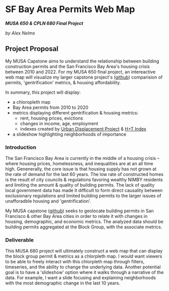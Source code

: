 # SF Bay Area Permits Web Map
***MUSA 650 & CPLN 680 Final Project***

*by Alex Nelms*

## Project Proposal
My MUSA Capstone aims to understand the relationship between building construction permits and the San Francisco Bay Area's housing crisis between 2010 and 2022. For my MUSA 650 final project, an intereactive web map will visualize my larger capstone project's ([github](https://github.com/CPLN-680-Spring-2022/Nelms_Alex_BuildingPermits)) comparision of permits, 'gentrification' metrics, & housing affordability.

In summary, this project will display:
 * a chloropleth map
 * Bay Area permits from 2010 to 2020
 * metrics displaying different gentrification & housing metrics:
     * rent, housing prices, evictions
     * changes in income, age, employment
     * indexes created by [Urban Displacement Project](https://www.urbandisplacement.org/) & [H+T Index](https://htaindex.cnt.org/)
 * a slideshow highlighting neighborhoods of importance

### Introduction
The San Francisco Bay Area is currently in the middle of a housing crisis – where housing prices, homelessness, and inequalities are at an all time high. Genenerally, the core issue is that housing supply has not grown at the rate of demand for the last 60 years. The low rate of constructed homes is the result of city councils & regulations favoring wealthy NIMBY residents and limiting the amount & quality of building permits. The lack of quality local government data has made it difficult to form direct causality between exclusionary regulations and limited building permits to the larger issues of unafforadble housing and 'gentrification'.

My MUSA capstone ([github](https://github.com/CPLN-680-Spring-2022/Nelms_Alex_BuildingPermits)) seeks to geolocate building permits in San Francisco & other Bay Area cities in order to relate it with changes in housing, demographic, and economic metrics. The analyzed data should be building permits aggregated at the Block Group, with the associate metrics. 

### Deliverable
This MUSA 680 project will ultimately construct a web map that can display the block group permit & metrics as a chlorpleth map. I would want viewers to be able to freely interact with this chlorpleth map through filters, timeseries, and the ability to change the underlying data. Another potential goal is to have a 'slideshow' option where it walks through a narrative of the data. For example, I want a slide focusing and explaining neighborhoods with the most demographic change in the last 10 years. 


